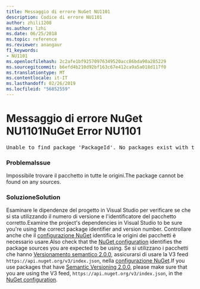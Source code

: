 ```yaml
---
title: Messaggio di errore NuGet NU1101
description: Codice di errore NU1101
author: zhili1208
ms.author: lzhi
ms.date: 06/25/2018
ms.topic: reference
ms.reviewer: anangaur
f1_keywords:
- NU1101
ms.openlocfilehash: 2c2afe1bf92570976349520acc86bda90a285229
ms.sourcegitcommit: b6efd4b210d92bf163c67e412ca9a5a018d117f0
ms.translationtype: MT
ms.contentlocale: it-IT
ms.lasthandoff: 02/26/2019
ms.locfileid: "56852559"
---
```

# <a name="nuget-error-nu1101"></a><span data-ttu-id="39aa9-103">Messaggio di errore NuGet NU1101</span><span class="sxs-lookup"><span data-stu-id="39aa9-103">NuGet Error NU1101</span></span>

<pre>Unable to find package 'PackageId'. No packages exist with this id in source(s): 'sourceA', 'sourceB', 'sourceC'</pre>

### <a name="issue"></a><span data-ttu-id="39aa9-104">Problema</span><span class="sxs-lookup"><span data-stu-id="39aa9-104">Issue</span></span>
<span data-ttu-id="39aa9-105">Impossibile trovare il pacchetto in tutte le origini.</span><span class="sxs-lookup"><span data-stu-id="39aa9-105">The package cannot be found on any sources.</span></span>

### <a name="solution"></a><span data-ttu-id="39aa9-106">Soluzione</span><span class="sxs-lookup"><span data-stu-id="39aa9-106">Solution</span></span>
<span data-ttu-id="39aa9-107">Esaminare le dipendenze del progetto in Visual Studio per verificare se che si sta utilizzando il numero di versione e l'identificatore del pacchetto corretto.</span><span class="sxs-lookup"><span data-stu-id="39aa9-107">Examine the project's dependencies in Visual Studio to be sure you're using the correct package identifier and version number.</span></span> <span data-ttu-id="39aa9-108">Controllare anche che il [configurazione NuGet](../../consume-packages/Configuring-NuGet-Behavior.md) identifica le origini dei pacchetti è necessario usare.</span><span class="sxs-lookup"><span data-stu-id="39aa9-108">Also check that the [NuGet configuration](../../consume-packages/Configuring-NuGet-Behavior.md) identifies the package sources you are expected to be using.</span></span> <span data-ttu-id="39aa9-109">Se si utilizzano i pacchetti che hanno [Versionamento semantico 2.0.0](../../reference/package-versioning.md#semantic-versioning-200), assicurarsi di usare la V3 feed `https://api.nuget.org/v3/index.json`, nella [configurazione NuGet](../../consume-packages/Configuring-NuGet-Behavior.md).</span><span class="sxs-lookup"><span data-stu-id="39aa9-109">If you use packages that have [Semantic Versioning 2.0.0](../../reference/package-versioning.md#semantic-versioning-200), please make sure that you are using the V3 feed, `https://api.nuget.org/v3/index.json`, in the [NuGet configuration](../../consume-packages/Configuring-NuGet-Behavior.md).</span></span>
